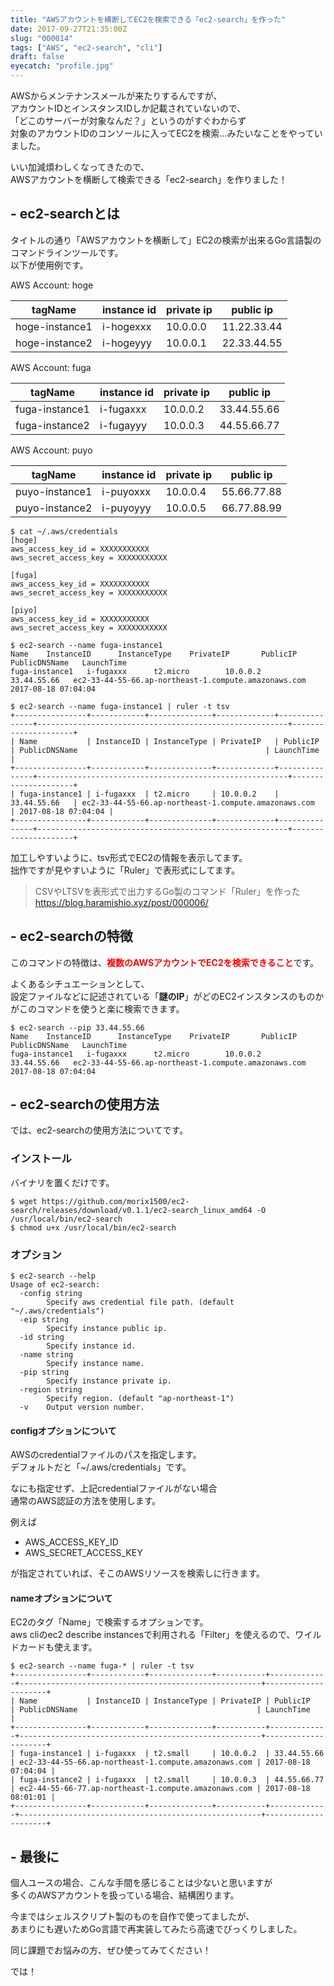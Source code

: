 ```yaml
---
title: "AWSアカウントを横断してEC2を検索できる「ec2-search」を作った"
date: 2017-09-27T21:35:00Z
slug: "000014"
tags: ["AWS", "ec2-search", "cli"]
draft: false
eyecatch: "profile.jpg"
---
```

AWSからメンテナンスメールが来たりするんですが、  
アカウントIDとインスタンスIDしか記載されていないので、  
「どこのサーバーが対象なんだ？」というのがすぐわからず  
対象のアカウントIDのコンソールに入ってEC2を検索…みたいなことをやっていました。  

いい加減煩わしくなってきたので、  
AWSアカウントを横断して検索できる「ec2-search」を作りました！

## - ec2-searchとは
タイトルの通り「AWSアカウントを横断して」EC2の検索が出来るGo言語製のコマンドラインツールです。  
以下が使用例です。  

AWS Account: hoge  

|tagName|instance id|private ip|public ip|
|---|---|---|---|
|hoge-instance1|i-hogexxx|10.0.0.0|11.22.33.44|
|hoge-instance2|i-hogeyyy|10.0.0.1|22.33.44.55|

AWS Account: fuga

|tagName|instance id|private ip|public ip|
|---|---|---|---|
|fuga-instance1|i-fugaxxx|10.0.0.2|33.44.55.66|
|fuga-instance2|i-fugayyy|10.0.0.3|44.55.66.77|

AWS Account: puyo

|tagName|instance id|private ip|public ip|
|---|---|---|---|
|puyo-instance1|i-puyoxxx|10.0.0.4|55.66.77.88|
|puyo-instance2|i-puyoyyy|10.0.0.5|66.77.88.99|

```
$ cat ~/.aws/credentials
[hoge]
aws_access_key_id = XXXXXXXXXXX
aws_secret_access_key = XXXXXXXXXXX

[fuga]
aws_access_key_id = XXXXXXXXXXX
aws_secret_access_key = XXXXXXXXXXX

[piyo]
aws_access_key_id = XXXXXXXXXXX
aws_secret_access_key = XXXXXXXXXXX

$ ec2-search --name fuga-instance1
Name    InstanceID      InstanceType    PrivateIP       PublicIP        PublicDNSName   LaunchTime
fuga-instance1   i-fugaxxx      t2.micro        10.0.0.2     33.44.55.66   ec2-33-44-55-66.ap-northeast-1.compute.amazonaws.com  2017-08-18 07:04:04

$ ec2-search --name fuga-instance1 | ruler -t tsv
+----------------+------------+--------------+-------------+---------------+--------------------------------------------------------+---------------------+
| Name           | InstanceID | InstanceType | PrivateIP   | PublicIP      | PublicDNSName                                          | LaunchTime          |
+----------------+------------+--------------+-------------+---------------+--------------------------------------------------------+---------------------+
| fuga-instance1 | i-fugaxxx  | t2.micro     | 10.0.0.2    | 33.44.55.66   | ec2-33-44-55-66.ap-northeast-1.compute.amazonaws.com   | 2017-08-18 07:04:04 |
+----------------+------------+--------------+-------------+---------------+--------------------------------------------------------+---------------------+
```

加工しやすいように、tsv形式でEC2の情報を表示してます。  
拙作ですが見やすいように「Ruler」で表形式にしてます。  

>CSVやLTSVを表形式で出力するGo製のコマンド「Ruler」を作った  
><https://blog.haramishio.xyz/post/000006/>

## - ec2-searchの特徴
このコマンドの特徴は、<span style="color:red;">__複数のAWSアカウントでEC2を検索できること__</span>です。  

よくあるシチュエーションとして、  
設定ファイルなどに記述されている「__謎のIP__」がどのEC2インスタンスのものかがこのコマンドを使うと楽に検索できます。  

```
$ ec2-search --pip 33.44.55.66
Name    InstanceID      InstanceType    PrivateIP       PublicIP        PublicDNSName   LaunchTime
fuga-instance1   i-fugaxxx      t2.micro        10.0.0.2     33.44.55.66   ec2-33-44-55-66.ap-northeast-1.compute.amazonaws.com  2017-08-18 07:04:04

```

## - ec2-searchの使用方法
では、ec2-searchの使用方法についてです。

### インストール
バイナリを置くだけです。  

```
$ wget https://github.com/morix1500/ec2-search/releases/download/v0.1.1/ec2-search_linux_amd64 -O /usr/local/bin/ec2-search
$ chmod u+x /usr/local/bin/ec2-search
```

### オプション
```
$ ec2-search --help
Usage of ec2-search:
  -config string
        Specify aws credential file path. (default "~/.aws/credentials")
  -eip string
        Specify instance public ip.
  -id string
        Specify instance id.
  -name string
        Specify instance name.
  -pip string
        Specify instance private ip.
  -region string
        Specify region. (default "ap-northeast-1")
  -v    Output version number.
```

#### configオプションについて
AWSのcredentialファイルのパスを指定します。  
デフォルトだと「~/.aws/credentials」です。  

なにも指定せず、上記credentialファイルがない場合  
通常のAWS認証の方法を使用します。  

例えば

* AWS_ACCESS_KEY_ID
* AWS_SECRET_ACCESS_KEY

が指定されていれば、そこのAWSリソースを検索しに行きます。

#### nameオプションについて
EC2のタグ「Name」で検索するオプションです。  
aws cliのec2 describe instancesで利用される「Filter」を使えるので、ワイルドカードも使えます。  

```
$ ec2-search --name fuga-* | ruler -t tsv
+----------------+------------+--------------+-----------+-------------+------------------------------------------------------+---------------------+
| Name           | InstanceID | InstanceType | PrivateIP | PublicIP    | PublicDNSName                                        | LaunchTime          |
+----------------+------------+--------------+-----------+-------------+------------------------------------------------------+---------------------+
| fuga-instance1 | i-fugaxxx  | t2.small     | 10.0.0.2  | 33.44.55.66 | ec2-33-44-55-66.ap-northeast-1.compute.amazonaws.com | 2017-08-18 07:04:04 |
| fuga-instance2 | i-fugaxxx  | t2.small     | 10.0.0.3  | 44.55.66.77 | ec2-44-55-66-77.ap-northeast-1.compute.amazonaws.com | 2017-08-18 08:01:01 |
+----------------+------------+--------------+-----------+-------------+------------------------------------------------------+---------------------+
```

## - 最後に
個人ユースの場合、こんな手間を感じることは少ないと思いますが  
多くのAWSアカウントを扱っている場合、結構困ります。  

今まではシェルスクリプト製のものを自作で使ってましたが、  
あまりにも遅いためGo言語で再実装してみたら高速でびっくりしました。  

同じ課題でお悩みの方、ぜひ使ってみてください！  

では！
